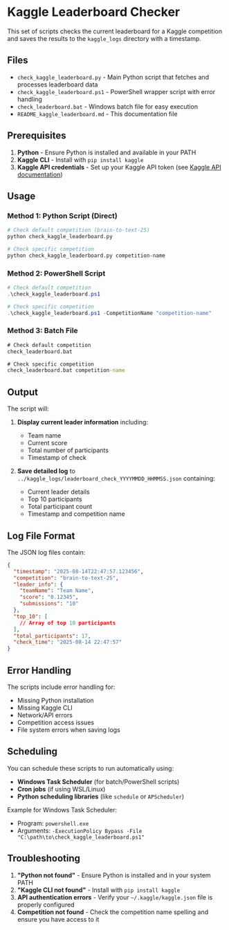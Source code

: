 # Kaggle Leaderboard Checker

This set of scripts checks the current leaderboard for a Kaggle competition and saves the results to the `kaggle_logs` directory with a timestamp.

## Files

- `check_kaggle_leaderboard.py` - Main Python script that fetches and processes leaderboard data
- `check_kaggle_leaderboard.ps1` - PowerShell wrapper script with error handling
- `check_leaderboard.bat` - Windows batch file for easy execution
- `README_kaggle_leaderboard.md` - This documentation file

## Prerequisites

1. **Python** - Ensure Python is installed and available in your PATH
2. **Kaggle CLI** - Install with `pip install kaggle`
3. **Kaggle API credentials** - Set up your Kaggle API token (see [Kaggle API documentation](https://www.kaggle.com/docs/api))

## Usage

### Method 1: Python Script (Direct)
```bash
# Check default competition (brain-to-text-25)
python check_kaggle_leaderboard.py

# Check specific competition
python check_kaggle_leaderboard.py competition-name
```

### Method 2: PowerShell Script
```powershell
# Check default competition
.\check_kaggle_leaderboard.ps1

# Check specific competition
.\check_kaggle_leaderboard.ps1 -CompetitionName "competition-name"
```

### Method 3: Batch File
```cmd
# Check default competition
check_leaderboard.bat

# Check specific competition
check_leaderboard.bat competition-name
```

## Output

The script will:

1. **Display current leader information** including:
   - Team name
   - Current score
   - Total number of participants
   - Timestamp of check

2. **Save detailed log** to `../kaggle_logs/leaderboard_check_YYYYMMDD_HHMMSS.json` containing:
   - Current leader details
   - Top 10 participants
   - Total participant count
   - Timestamp and competition name

## Log File Format

The JSON log files contain:
```json
{
  "timestamp": "2025-08-14T22:47:57.123456",
  "competition": "brain-to-text-25",
  "leader_info": {
    "teamName": "Team Name",
    "score": "0.12345",
    "submissions": "10"
  },
  "top_10": [
    // Array of top 10 participants
  ],
  "total_participants": 17,
  "check_time": "2025-08-14 22:47:57"
}
```

## Error Handling

The scripts include error handling for:
- Missing Python installation
- Missing Kaggle CLI
- Network/API errors
- Competition access issues
- File system errors when saving logs

## Scheduling

You can schedule these scripts to run automatically using:
- **Windows Task Scheduler** (for batch/PowerShell scripts)
- **Cron jobs** (if using WSL/Linux)
- **Python scheduling libraries** (like `schedule` or `APScheduler`)

Example for Windows Task Scheduler:
- Program: `powershell.exe`
- Arguments: `-ExecutionPolicy Bypass -File "C:\path\to\check_kaggle_leaderboard.ps1"`

## Troubleshooting

1. **"Python not found"** - Ensure Python is installed and in your system PATH
2. **"Kaggle CLI not found"** - Install with `pip install kaggle`
3. **API authentication errors** - Verify your `~/.kaggle/kaggle.json` file is properly configured
4. **Competition not found** - Check the competition name spelling and ensure you have access to it
